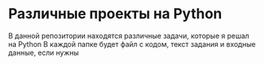 # Различные проекты на Python
В данной репозитории находятся различные задачи, которые я решал на Python
В каждой папке будет файл с кодом, текст задания и входные данные, если нужны
